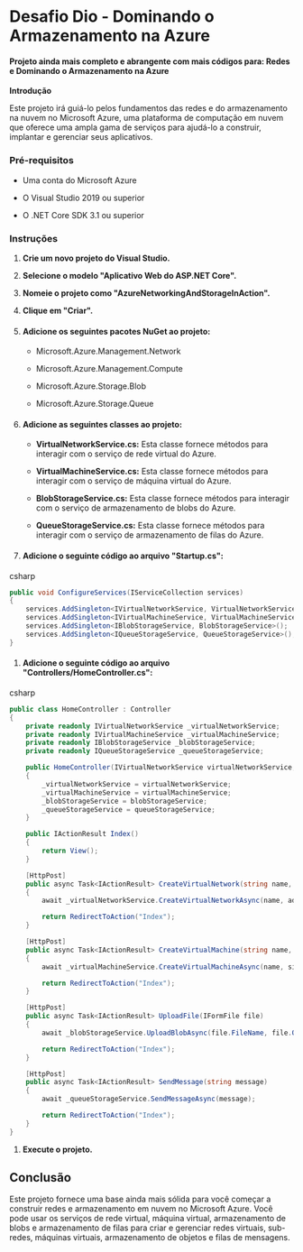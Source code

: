 # Desafio Dio - Dominando o Armazenamento na Azure



#### **Projeto ainda mais completo e abrangente com mais códigos para: Redes e Dominando o Armazenamento na Azure**

**Introdução**

Este projeto irá guiá-lo pelos fundamentos das redes e do armazenamento na nuvem no Microsoft Azure, uma plataforma de computação em nuvem que oferece uma ampla gama de serviços para ajudá-lo a construir, implantar e gerenciar seus aplicativos.



### **Pré-requisitos**

- Uma conta do Microsoft Azure

- O Visual Studio 2019 ou superior

- O .NET Core SDK 3.1 ou superior

  

### **Instruções**

1. **Crie um novo projeto do Visual Studio.**

2. **Selecione o modelo "Aplicativo Web do ASP.NET Core".**

3. **Nomeie o projeto como "AzureNetworkingAndStorageInAction".**

4. **Clique em "Criar".**

   

5. #### Adicione os seguintes pacotes NuGet ao projeto:

   

   - Microsoft.Azure.Management.Network

   - Microsoft.Azure.Management.Compute

   - Microsoft.Azure.Storage.Blob

   - Microsoft.Azure.Storage.Queue

     

6. #### Adicione as seguintes classes ao projeto:

   

   - **VirtualNetworkService.cs:** Esta classe fornece métodos para interagir com o serviço de rede virtual do Azure.

   - **VirtualMachineService.cs:** Esta classe fornece métodos para interagir com o serviço de máquina virtual do Azure.

   - **BlobStorageService.cs:** Esta classe fornece métodos para interagir com o serviço de armazenamento de blobs do Azure.

   - **QueueStorageService.cs:** Esta classe fornece métodos para interagir com o serviço de armazenamento de filas do Azure.

     

7. #### **Adicione o seguinte código ao arquivo "Startup.cs":**

   

csharp



```csharp
public void ConfigureServices(IServiceCollection services)
{
    services.AddSingleton<IVirtualNetworkService, VirtualNetworkService>();
    services.AddSingleton<IVirtualMachineService, VirtualMachineService>();
    services.AddSingleton<IBlobStorageService, BlobStorageService>();
    services.AddSingleton<IQueueStorageService, QueueStorageService>();
}
```



1. #### **Adicione o seguinte código ao arquivo "Controllers/HomeController.cs":**

   

csharp



```csharp
public class HomeController : Controller
{
    private readonly IVirtualNetworkService _virtualNetworkService;
    private readonly IVirtualMachineService _virtualMachineService;
    private readonly IBlobStorageService _blobStorageService;
    private readonly IQueueStorageService _queueStorageService;

    public HomeController(IVirtualNetworkService virtualNetworkService, IVirtualMachineService virtualMachineService, IBlobStorageService blobStorageService, IQueueStorageService queueStorageService)
    {
        _virtualNetworkService = virtualNetworkService;
        _virtualMachineService = virtualMachineService;
        _blobStorageService = blobStorageService;
        _queueStorageService = queueStorageService;
    }

    public IActionResult Index()
    {
        return View();
    }

    [HttpPost]
    public async Task<IActionResult> CreateVirtualNetwork(string name, string addressSpace)
    {
        await _virtualNetworkService.CreateVirtualNetworkAsync(name, addressSpace);

        return RedirectToAction("Index");
    }

    [HttpPost]
    public async Task<IActionResult> CreateVirtualMachine(string name, string size, string image, string virtualNetworkName)
    {
        await _virtualMachineService.CreateVirtualMachineAsync(name, size, image, virtualNetworkName);

        return RedirectToAction("Index");
    }

    [HttpPost]
    public async Task<IActionResult> UploadFile(IFormFile file)
    {
        await _blobStorageService.UploadBlobAsync(file.FileName, file.OpenReadStream());

        return RedirectToAction("Index");
    }

    [HttpPost]
    public async Task<IActionResult> SendMessage(string message)
    {
        await _queueStorageService.SendMessageAsync(message);

        return RedirectToAction("Index");
    }
}
```



1. **Execute o projeto.**

   

## **Conclusão**



Este projeto fornece uma base ainda mais sólida para você começar a construir redes e armazenamento em nuvem no Microsoft Azure. Você pode usar os serviços de rede virtual, máquina virtual, armazenamento de blobs e armazenamento de filas para criar e gerenciar redes virtuais, sub-redes, máquinas virtuais, armazenamento de objetos e filas de mensagens.




